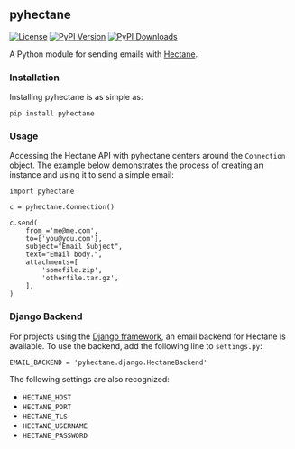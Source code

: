 ## pyhectane

[![License](http://img.shields.io/badge/license-MIT-yellow.svg)](http://opensource.org/licenses/MIT)
[![PyPI Version](http://img.shields.io/pypi/v/pyhectane.svg)](https://pypi.python.org/pypi/pyhectane)
[![PyPI Downloads](http://img.shields.io/pypi/dm/pyhectane.svg)](https://pypi.python.org/pypi/pyhectane)

A Python module for sending emails with [Hectane](https://github.com/hectane/hectane).

### Installation

Installing pyhectane is as simple as:

    pip install pyhectane

### Usage

Accessing the Hectane API with pyhectane centers around the `Connection` object. The example below demonstrates the process of creating an instance and using it to send a simple email:

    import pyhectane

    c = pyhectane.Connection()

    c.send(
        from_='me@me.com',
        to=['you@you.com'],
        subject="Email Subject",
        text="Email body.",
        attachments=[
            'somefile.zip',
            'otherfile.tar.gz',
        ],
    )

### Django Backend

For projects using the [Django framework](https://www.djangoproject.com/), an email backend for Hectane is available. To use the backend, add the following line to `settings.py`:

    EMAIL_BACKEND = 'pyhectane.django.HectaneBackend'

The following settings are also recognized:

- `HECTANE_HOST`
- `HECTANE_PORT`
- `HECTANE_TLS`
- `HECTANE_USERNAME`
- `HECTANE_PASSWORD`
